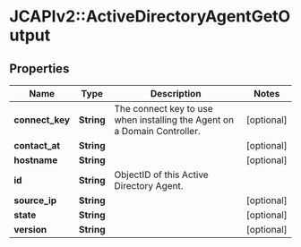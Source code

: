 # JCAPIv2::ActiveDirectoryAgentGetOutput

## Properties
Name | Type | Description | Notes
------------ | ------------- | ------------- | -------------
**connect_key** | **String** | The connect key to use when installing the Agent on a Domain Controller. | [optional] 
**contact_at** | **String** |  | [optional] 
**hostname** | **String** |  | [optional] 
**id** | **String** | ObjectID of this Active Directory Agent. | 
**source_ip** | **String** |  | [optional] 
**state** | **String** |  | [optional] 
**version** | **String** |  | [optional] 

